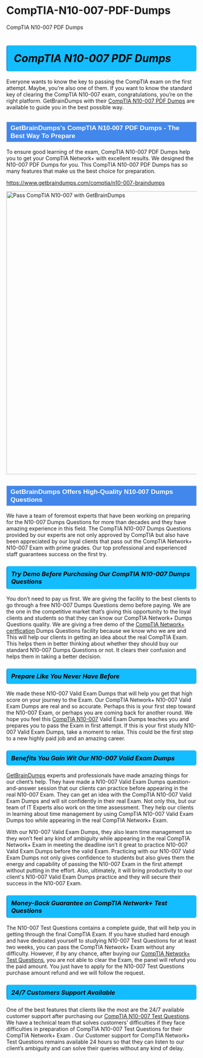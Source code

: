 # CompTIA-N10-007-PDF-Dumps
CompTIA N10-007 PDF Dumps
<h1><strong><span style="display: block; color: #000000; background: #14BDFF; border: 0.5px solid #AED6F1; border-left: 3px solid #3498DB; padding: .6em; border-radius: 6px;">                     <em>CompTIA N10-007 <span class="exam_variation">PDF Dumps</span> </em>                </span></strong>            </h1>                        <p>Everyone wants to know the key to passing the CompTIA exam on the first attempt. Maybe, you’re also one of them. If you want to know the standard key of             clearing the CompTIA N10-007 exam, congratulations, you’re on the right platform. GetBrainDumps with their             <a href="https://www.getbraindumps.com/comptia/n10-007-braindumps">CompTIA N10-007 <span class="exam_variation">PDF Dumps</span></a> are available to guide you in the best possible way.</p>                        <h2 style="background: #4287ec; border: 1px solid #cccccc; padding: 5px 10px;">                <span style="color: #ffffff;">                    <span style="font-size: 11pt;">                        <span style="line-height: normal;">                            <span style="font-family: Calibri,sans-serif;">                                <strong>                                    <span style="font-size: 13.0pt;">GetBrainDumps's CompTIA N10-007 <span class="exam_variation">PDF Dumps</span> - The Best Way To Prepare</span>                                </strong>                            </span>                        </span>                    </span>                </span>            </h2>                        <p>To ensure good learning of the exam,  CompTIA N10-007 <span class="exam_variation">PDF Dumps</span> help you to get your CompTIA Network+ with excellent results.             We designed the N10-007 <span class="exam_variation">PDF Dumps</span> for you. This CompTIA N10-007 <span class="exam_variation">PDF Dumps</span> has so many features that make us the best choice for preparation.</p>                        <p><a href="https://www.getbraindumps.com/comptia/n10-007-braindumps">https://www.getbraindumps.com/comptia/n10-007-braindumps</a></p>                        <p><a href="https://www.getbraindumps.com/"><img src="https://www.getbraindumps.com/images/get-updated-exam-questions-with-discount-getbraindumps.jpg" class="postImage" alt="Pass CompTIA N10-007 with GetBrainDumps" width="750"></a></p>                            <h2 style="background: #4287ec; border: 1px solid #cccccc; padding: 5px 10px;">                <span style="color: #ffffff;">                    <span style="font-size: 11pt;">                        <span style="line-height: normal;">                            <span style="font-family: Calibri,sans-serif;">                                <strong>                                    <span style="font-size: 13.0pt;">GetBrainDumps Offers High-Quality N10-007 <span class="exam_variation2">Dumps Questions</span></span>                                </strong>                            </span>                        </span>                    </span>                </span>            </h2>                        <p>We have a team of foremost experts that have been working on preparing for the N10-007 <span class="exam_variation2">Dumps Questions</span>  for more than decades and they have             amazing experience in this field. The CompTIA N10-007 <span class="exam_variation2">Dumps Questions</span> provided by our experts are not only approved by CompTIA but also have been             appreciated by our loyal clients that pass out the CompTIA Network+ N10-007 Exam with prime grades. Our top professional and             experienced staff guarantees success on the first try.</p>                        <h3>                <strong>                    <span style="display: block; color: #000000; background: #14BDFF; border: 0.5px solid #AED6F1; border-left: 3px solid #3498DB; padding: .6em; border-radius: 6px;">                        <em>Try Demo Before Purchasing Our CompTIA N10-007 <span class="exam_variation2">Dumps Questions</span></em>                    </span>                </strong>            </h3>                        <p>You don’t need to pay us first. We are giving the facility to the best clients to go through a free N10-007 <span class="exam_variation2">Dumps Questions</span> demo before paying.             We are the one in the competitive market that’s giving this opportunity to the loyal clients and students so that they can know our             CompTIA Network+ <span class="exam_variation2">Dumps Questions</span> quality. We are giving a free demo of the <a href="https://www.getbraindumps.com/comptia/comptia-network-braindumps.html">CompTIA Network+ certfication</a> <span class="exam_variation2">Dumps Questions</span> facility             because we know who we are and This will help our clients in getting an idea about the real CompTIA Exam. This helps them in better thinking             about whether they should buy our standard N10-007 <span class="exam_variation2">Dumps Questions</span> or not. It clears their confusion and helps them in taking a better decision.</p>                        <h3>                <strong>                    <span style="display: block; color: #000000; background: #14BDFF; border: 0.5px solid #AED6F1; border-left: 3px solid #3498DB; padding: .6em; border-radius: 6px;">                        <em>Prepare Like You Never Have Before</em>                    </span>                </strong>            </h3>                        <p>We made these N10-007 <span class="exam_variation3">Valid Exam Dumps</span> that will help you get that high score on your journey to the Exam. Our CompTIA Network+ N10-007 <span class="exam_variation3">Valid Exam Dumps</span>             are real and so accurate. Perhaps this is your first step toward the N10-007 Exam, or perhaps you are coming back for another round. We hope             you feel this <a href="https://www.getbraindumps.com/comptia-braindumps.html">CompTIA N10-007</a> <span class="exam_variation3">Valid Exam Dumps</span> teaches you and prepares you to pass the Exam in first attempt. If this is your first study             N10-007 <span class="exam_variation3">Valid Exam Dumps</span>, take a moment to relax. This could be the first step to a new highly paid job and an amazing career.</p>                        <h3>                <strong>                    <span style="display: block; color: #000000; background: #14BDFF; border: 0.5px solid #AED6F1; border-left: 3px solid #3498DB; padding: .6em; border-radius: 6px;">                        <em>Benefits You Gain Wit Our N10-007 <span class="exam_variation3">Valid Exam Dumps</span></em>                    </span>                </strong>            </h3>                        <p><a href="https://www.getbraindumps.com/">GetBrainDumps</a> experts and professionals have made amazing things for our client’s help. They have made a N10-007 <span class="exam_variation3">Valid Exam Dumps</span> question-and-answer session that             our clients can practice before appearing in the real N10-007 Exam. They can get an idea with the  CompTIA N10-007 <span class="exam_variation3">Valid Exam Dumps</span> and will             sit confidently in their real Exam. Not only this, but our team of IT Experts also work on the time assessment. They help our clients in learning about             time management by using CompTIA N10-007 <span class="exam_variation3">Valid Exam Dumps</span>  too while appearing in the real CompTIA Network+ Exam. </p>                        <p>With our N10-007 <span class="exam_variation3">Valid Exam Dumps</span>, they also learn time management so they won’t feel any kind of ambiguity while appearing in the real             CompTIA Network+ Exam in meeting the deadline isn’t it great to practice N10-007 <span class="exam_variation3">Valid Exam Dumps</span> before the valid Exam. Practicing with             our N10-007 <span class="exam_variation3">Valid Exam Dumps</span> not only gives confidence to students but also gives them the energy and capability of passing the N10-007 Exam in the first             attempt without putting in the effort. Also, ultimately, it will bring productivity to our client's N10-007 <span class="exam_variation3">Valid Exam Dumps</span> practice and they will             secure their success in the N10-007 Exam.</p>                        <h3>                <strong>                    <span style="display: block; color: #000000; background: #14BDFF; border: 0.5px solid #AED6F1; border-left: 3px solid #3498DB; padding: .6em; border-radius: 6px;">                        <em>Money-Back Guarantee on CompTIA Network+ <span class="exam_variation4">Test Questions</span></em>                    </span>                </strong>            </h3>                        <p>The N10-007 <span class="exam_variation4">Test Questions</span> contains a complete guide, that will help you in getting through the final CompTIA Exam. If you have studied hard enough and have             dedicated yourself to studying N10-007 <span class="exam_variation4">Test Questions</span> for at least two weeks, you can pass the CompTIA Network+ Exam without any difficulty. However,             if by any chance, after buying our <a href="https://www.getbraindumps.com/comptia/n10-007-braindumps">CompTIA Network+ <span class="exam_variation4">Test Questions</span></a>, you are not able to clear the Exam, the panel will refund you the paid amount.             You just have to apply for the N10-007 <span class="exam_variation4">Test Questions</span> purchase amount refund and we will follow the request.</p>                        <h3>                <strong>                    <span style="display: block; color: #000000; background: #14BDFF; border: 0.5px solid #AED6F1; border-left: 3px solid #3498DB; padding: .6em; border-radius: 6px;">                        <em>24/7 Customers Support Available</em>                    </span>                </strong>            </h3>                        <p>One of the best features that clients like the most are the 24/7 available customer support after purchasing our <a href="https://www.getbraindumps.com/comptia/n10-007-braindumps">CompTIA N10-007 <span class="exam_variation4">Test Questions</span></a>.             We have a technical team that solves customers’ difficulties if they face difficulties in preparation of CompTIA N10-007 <span class="exam_variation4">Test Questions</span> for             their CompTIA Network+ Exam . Our Customer support for CompTIA Network+ <span class="exam_variation4">Test Questions</span> remains available 24 hours so that they can listen to our             client’s ambiguity and can solve their queries without any kind of delay.</p>                    
